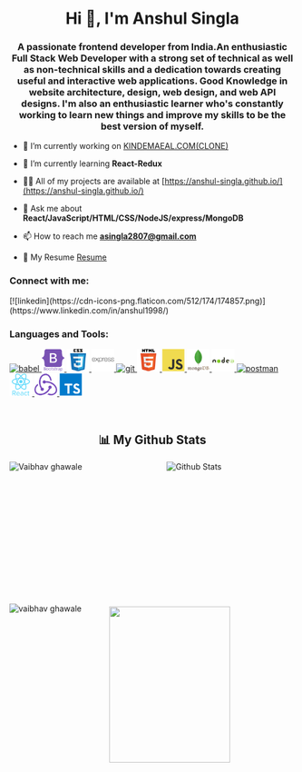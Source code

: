 <h1 align="center">Hi 👋, I'm Anshul Singla</h1>
<h3 align="center">A passionate frontend developer from India.An enthusiastic Full Stack Web Developer with a strong set of technical as well as non-technical skills and a dedication towards creating useful and interactive web applications. Good Knowledge in website architecture, design, web design, and web API designs. I'm also an enthusiastic learner who's constantly working to learn new things and improve my skills to be the best version of myself.</h3>

- 🔭 I’m currently working on [KINDEMAEAL.COM(CLONE)](https://github.com/Anshul-Singla/public-language-8892)

- 🌱 I’m currently learning **React-Redux**

- 👨‍💻 All of my projects are available at [https://anshul-singla.github.io/](https://anshul-singla.github.io/)

- 💬 Ask me about **React/JavaScript/HTML/CSS/NodeJS/express/MongoDB**

- 📫 How to reach me **asingla2807@gmail.com**

- 📄 My Resume [Resume](https://drive.google.com/drive/u/2/folders/1_6y2gxNxrO6qei6smrQdVOy449M_tia5)

<h3 align="left">Connect with me:</h3>
[![linkedin](https://cdn-icons-png.flaticon.com/512/174/174857.png)](https://www.linkedin.com/in/anshul1998/)
<p align="left">
</p>

<h3 align="left">Languages and Tools:</h3>
<p align="left"> <a href="https://babeljs.io/" target="_blank" rel="noreferrer"> <img src="https://www.vectorlogo.zone/logos/babeljs/babeljs-icon.svg" alt="babel" width="40" height="40"/> </a> <a href="https://getbootstrap.com" target="_blank" rel="noreferrer"> <img src="https://raw.githubusercontent.com/devicons/devicon/master/icons/bootstrap/bootstrap-plain-wordmark.svg" alt="bootstrap" width="40" height="40"/> </a> <a href="https://www.w3schools.com/css/" target="_blank" rel="noreferrer"> <img src="https://raw.githubusercontent.com/devicons/devicon/master/icons/css3/css3-original-wordmark.svg" alt="css3" width="40" height="40"/> </a> <a href="https://expressjs.com" target="_blank" rel="noreferrer"> <img src="https://raw.githubusercontent.com/devicons/devicon/master/icons/express/express-original-wordmark.svg" alt="express" width="40" height="40"/> </a> <a href="https://git-scm.com/" target="_blank" rel="noreferrer"> <img src="https://www.vectorlogo.zone/logos/git-scm/git-scm-icon.svg" alt="git" width="40" height="40"/> </a> <a href="https://www.w3.org/html/" target="_blank" rel="noreferrer"> <img src="https://raw.githubusercontent.com/devicons/devicon/master/icons/html5/html5-original-wordmark.svg" alt="html5" width="40" height="40"/> </a> <a href="https://developer.mozilla.org/en-US/docs/Web/JavaScript" target="_blank" rel="noreferrer"> <img src="https://raw.githubusercontent.com/devicons/devicon/master/icons/javascript/javascript-original.svg" alt="javascript" width="40" height="40"/> </a> <a href="https://www.mongodb.com/" target="_blank" rel="noreferrer"> <img src="https://raw.githubusercontent.com/devicons/devicon/master/icons/mongodb/mongodb-original-wordmark.svg" alt="mongodb" width="40" height="40"/> </a> <a href="https://nodejs.org" target="_blank" rel="noreferrer"> <img src="https://raw.githubusercontent.com/devicons/devicon/master/icons/nodejs/nodejs-original-wordmark.svg" alt="nodejs" width="40" height="40"/> </a> <a href="https://postman.com" target="_blank" rel="noreferrer"> <img src="https://www.vectorlogo.zone/logos/getpostman/getpostman-icon.svg" alt="postman" width="40" height="40"/> </a> <a href="https://reactjs.org/" target="_blank" rel="noreferrer"> <img src="https://raw.githubusercontent.com/devicons/devicon/master/icons/react/react-original-wordmark.svg" alt="react" width="40" height="40"/> </a> <a href="https://redux.js.org" target="_blank" rel="noreferrer"> <img src="https://raw.githubusercontent.com/devicons/devicon/master/icons/redux/redux-original.svg" alt="redux" width="40" height="40"/> </a> <a href="https://www.typescriptlang.org/" target="_blank" rel="noreferrer"> <img src="https://raw.githubusercontent.com/devicons/devicon/master/icons/typescript/typescript-original.svg" alt="typescript" width="40" height="40"/> </a> </p>


<br>

<h2 align="center">📊 My Github Stats</h2>
<div>
  <img align="left" src="https://github-readme-streak-stats.herokuapp.com/?user=Anshul-Singla&theme=indian-flag" alt="Vaibhav ghawale" height="250px" width="45%" />
  <img align="right" src="https://github-readme-stats.vercel.app/api?username=Anshul-Singla&theme=flag-india&show_icons=true&count_private=true" alt="Github Stats" height="255px" width="45%"/>
</div>
  
</br>  

<div>
  <img align="left" src="https://github-readme-stats.vercel.app/api/top-langs/?username=Anshul-Singla&layout=default&langs_count=8&hide=&theme=indian-flag" alt="vaibhav ghawale" height="275px" width="30%"/>
  <img align="right" src="https://activity-graph.herokuapp.com/graph?username=Anshul-Singla&bg_color=ffffff&color=000080&line=138808&point=ff9933&area=true" height="275px" width="65%"/>
</div>
